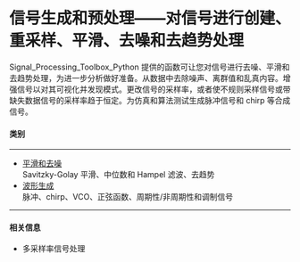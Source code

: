 # 信号生成和预处理——对信号进行创建、重采样、平滑、去噪和去趋势处理
Signal_Processing_Toolbox_Python 提供的函数可让您对信号进行去噪、平滑和去趋势处理，为进一步分析做好准备。从数据中去除噪声、离群值和乱真内容。增强信号以对其可视化并发现模式。更改信号的采样率，或者使不规则采样信号或带缺失数据信号的采样率趋于恒定。为仿真和算法测试生成脉冲信号和 chirp 等合成信号。
#### 类别
***
- [平滑和去噪](./平滑和去噪.md)  
Savitzky-Golay 平滑、中位数和 Hampel 滤波、去趋势
- [波形生成](./波形生成.md)  
脉冲、chirp、VCO、正弦函数、周期性/非周期性和调制信号
***
#### 相关信息
- 多采样率信号处理

